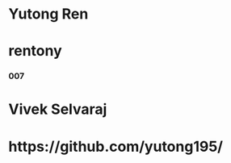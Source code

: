 <h1>Yutong Ren</h1>
<h1>rentony</h1>
<h3>007</h3>
<h1>Vivek Selvaraj</h1>
<h1>https://github.com/yutong195/</h1>
